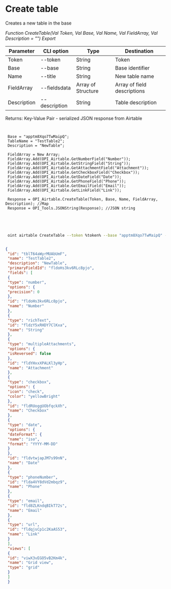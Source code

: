 ﻿---
sidebar_position: 1
---

# Create table
 Creates a new table in the base


*Function CreateTable(Val Token, Val Base, Val Name, Val FieldArray, Val Description = "") Export*

 | Parameter | CLI option | Type | Destination |
 |-|-|-|-|
 | Token | --token | String | Token |
 | Base | --base | String | Base identifier |
 | Name | --title | String | New table name |
 | FieldArray | --fieldsdata | Array of Structure | Array of field descriptions |
 | Description | --description | String | Table description |

 
 Returns: Key-Value Pair - serialized JSON response from Airtable

```bsl title="Code example"
	
 
 Base = "apptm8Xqo7TwMaipQ";
 TableName = "TestTable2";
 Description = "NewTable";
 
 FieldArray = New Array;
 FieldArray.Add(OPI_Airtable.GetNumberField("Number"));
 FieldArray.Add(OPI_Airtable.GetStringField("String"));
 FieldArray.Add(OPI_Airtable.GetAttachmentField("Attachment"));
 FieldArray.Add(OPI_Airtable.GetCheckboxField("Checkbox"));
 FieldArray.Add(OPI_Airtable.GetDateField("Date"));
 FieldArray.Add(OPI_Airtable.GetPhoneField("Phone"));
 FieldArray.Add(OPI_Airtable.GetEmailField("Email"));
 FieldArray.Add(OPI_Airtable.GetLinkField("Link"));
 
 Response = OPI_Airtable.CreateTable(Token, Base, Name, FieldArray, Description); //Map
 Response = OPI_Tools.JSONString(Response); //JSON string
 

	
```

```sh title="CLI command example"
 
 oint airtable CreateTable --token %token% --base "apptm8Xqo7TwMaipQ" --title %title% --fieldsdata %fieldsdata% --description "NewTable"


```


```json title="Result"

{
 "id": "tblT64aWyrMUAbUmF",
 "name": "TestTable2",
 "description": "NewTable",
 "primaryFieldId": "fldoHs3kv6RLc8pjo",
 "fields": [
 {
 "type": "number",
 "options": {
 "precision": 0
 },
 "id": "fldoHs3kv6RLc8pjo",
 "name": "Number"
 },
 {
 "type": "richText",
 "id": "fldzY5xRHDY7ClKxa",
 "name": "String"
 },
 {
 "type": "multipleAttachments",
 "options": {
 "isReversed": false
 },
 "id": "fldYHxxXPALKl3yHp",
 "name": "Attachment"
 },
 {
 "type": "checkbox",
 "options": {
 "icon": "check",
 "color": "yellowBright"
 },
 "id": "fldRUoggUObfqckXh",
 "name": "Checkbox"
 },
 {
 "type": "date",
 "options": {
 "dateFormat": {
 "name": "iso",
 "format": "YYYY-MM-DD"
 }
 },
 "id": "fldvtwjapJM7s99nN",
 "name": "Date"
 },
 {
 "type": "phoneNumber",
 "id": "flda4VY8dVd2mbqz9",
 "name": "Phone"
 },
 {
 "type": "email",
 "id": "fld8ZLKndqBIkT72s",
 "name": "Email"
 },
 {
 "type": "url",
 "id": "fldqjsCp1c2KaAS53",
 "name": "Link"
 }
 ],
 "views": [
 {
 "id": "viwX3vEGO5vB2Km4k",
 "name": "Grid view",
 "type": "grid"
 }
 ]
 }

```
